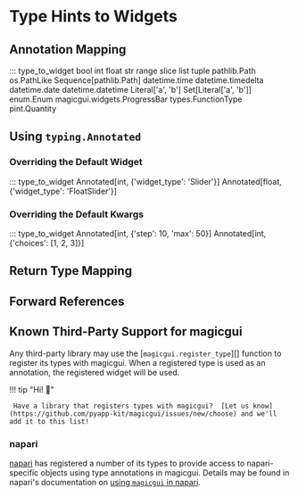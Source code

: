 # Type Hints to Widgets

## Annotation Mapping

::: type_to_widget
    bool
    int
    float
    str
    range
    slice
    list
    tuple
    pathlib.Path
    os.PathLike
    Sequence[pathlib.Path]
    datetime.time
    datetime.timedelta
    datetime.date
    datetime.datetime
    Literal['a', 'b']
    Set[Literal['a', 'b']]
    enum.Enum
    magicgui.widgets.ProgressBar
    types.FunctionType
    pint.Quantity

## Using `typing.Annotated`

### Overriding the Default Widget

::: type_to_widget
    Annotated[int, {'widget_type': 'Slider'}]
    Annotated[float, {'widget_type': 'FloatSlider'}]

### Overriding the Default Kwargs

::: type_to_widget
    Annotated[int, {'step': 10, 'max': 50}]
    Annotated[int, {'choices': [1, 2, 3]}]

## Return Type Mapping

## Forward References

## Known Third-Party Support for magicgui

Any third-party library may use the [`magicgui.register_type`][] function to
register its types with magicgui.  When a registered type is used as an
annotation, the registered widget will be used.

!!! tip "Hi! :wave:"

     Have a library that registers types with magicgui?  [Let us know](https://github.com/pyapp-kit/magicgui/issues/new/choose) and we'll add it to this list!

### napari

[napari](https://napari.org) has registered a number of its types to provide
access to napari-specific objects using type annotations in magicgui. Details may be found in
napari's documentation on [using `magicgui` in
napari](https://napari.org/stable/guides/magicgui.html).
